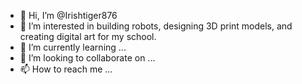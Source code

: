 - 👋 Hi, I’m @Irishtiger876
- 👀 I’m interested in building robots, designing 3D print models, and creating digital art for my school.
- 🌱 I’m currently learning ...
- 💞️ I’m looking to collaborate on ...
- 📫 How to reach me ...

<!---
Irishtiger876/Irishtiger876 is a ✨ special ✨ repository because its `README.md` (this file) appears on your GitHub profile.
You can click the Preview link to take a look at your changes.
--->
